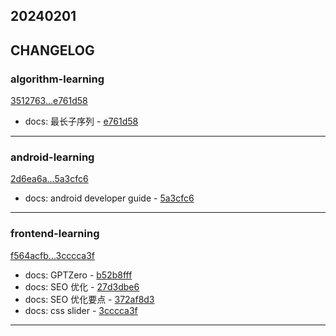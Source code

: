 ## 20240201

## CHANGELOG

### algorithm-learning

[3512763...e761d58](https://github.com/zhbhun/algorithm-learning/compare/3512763...e761d58)

* docs: 最长子序列 - [e761d58](https://github.com/zhbhun/algorithm-learning/commit/e761d58019f421c12b2751e4323b4569f18fcb4e)

---

### android-learning

[2d6ea6a...5a3cfc6](https://github.com/zhbhun/android-learning/compare/2d6ea6a...5a3cfc6)

* docs: android developer guide - [5a3cfc6](https://github.com/zhbhun/android-learning/commit/5a3cfc63977cc407eca45076391ff0cf7c745a4d)

---

### frontend-learning

[f564acfb...3cccca3f](https://github.com/zhbhun/frontend-learning/compare/f564acfb...3cccca3f)

* docs: GPTZero - [b52b8fff](https://github.com/zhbhun/frontend-learning/commit/b52b8fff1106a39a618d3456e71d5f1ad6ae0070)
* docs: SEO 优化 - [27d3dbe6](https://github.com/zhbhun/frontend-learning/commit/27d3dbe6c81424e40f47111b1f8da02561a2a802)
* docs: SEO 优化要点 - [372af8d3](https://github.com/zhbhun/frontend-learning/commit/372af8d3669e516854d4bbc6e53c69122ab3e25c)
* docs: css slider - [3cccca3f](https://github.com/zhbhun/frontend-learning/commit/3cccca3f365a550e6d262c0aa0350253d99eada4)

---

